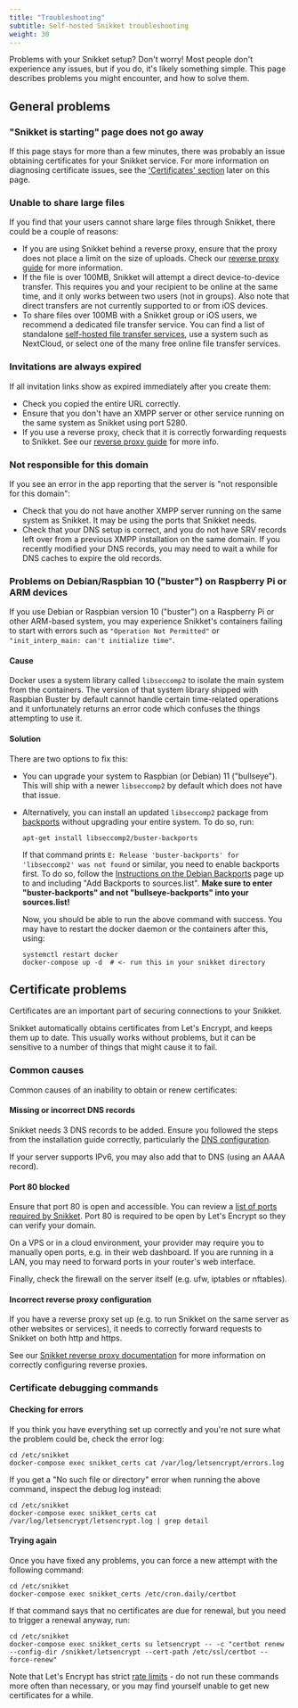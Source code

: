 ```yaml
---
title: "Troubleshooting"
subtitle: Self-hosted Snikket troubleshooting
weight: 30
---
```


Problems with your Snikket setup? Don't worry! Most people don't experience
any issues, but if you do, it's likely something simple. This page describes
problems you might encounter, and how to solve them.

## General problems

### "Snikket is starting" page does not go away

If this page stays for more than a few minutes, there was probably an
issue obtaining certificates for your Snikket service. For more
information on diagnosing certificate issues, see the
['Certificates' section](#certificate-problems) later on this page.

### Unable to share large files

If you find that your users cannot share large files through Snikket,
there could be a couple of reasons:

- If you are using Snikket behind a reverse proxy, ensure that the proxy
  does not place a limit on the size of uploads. Check our [reverse proxy
  guide](../../advanced/reverse_proxy/) for more information.
- If the file is over 100MB, Snikket will attempt a direct device-to-device
  transfer. This requires you and your recipient to be online at the
  same time, and it only works between two users (not in groups). Also
  note that direct transfers are not currently supported to or from iOS
  devices.
- To share files over 100MB with a Snikket group or iOS users, we
  recommend a dedicated file transfer service. You can find a list of
  standalone [self-hosted file transfer services](https://github.com/awesome-selfhosted/awesome-selfhosted#file-transfer---single-click--drag-n-drop-upload), use a system
  such as NextCloud, or select one of the many free online file transfer
  services.

### Invitations are always expired

If all invitation links show as expired immediately after you create them:

- Check you copied the entire URL correctly.
- Ensure that you don't have an XMPP server or other service running on
  the same system as Snikket using port 5280.
- If you use a reverse proxy, check that it is correctly forwarding
  requests to Snikket. See our [reverse proxy guide](../../advanced/reverse_proxy/)
  for more info.

### Not responsible for this domain

If you see an error in the app reporting that the server is "not
responsible for this domain":

- Check that you do not have another XMPP server running on the same
  system as Snikket. It may be using the ports that Snikket needs.
- Check that your DNS setup is correct, and you do not have SRV records
  left over from a previous XMPP installation on the same domain. If you
  recently modified your DNS records, you may need to wait a while for
  DNS caches to expire the old records.

### Problems on Debian/Raspbian 10 ("buster") on Raspberry Pi or ARM devices

If you use Debian or Raspbian version 10 ("buster") on a Raspberry Pi or other
ARM-based system, you may experience Snikket's containers failing to start with
errors such as `"Operation Not Permitted"` or `"init_interp_main: can't initialize time"`.

#### Cause

Docker uses a system library called `libseccomp2` to isolate the main system
from the containers. The version of that system library shipped with Raspbian
Buster by default cannot handle certain time-related operations and it
unfortunately returns an error code which confuses the things attempting to
use it.

#### Solution

There are two options to fix this:

- You can upgrade your system to Raspbian (or Debian) 11 ("bullseye"). This will ship with a newer `libseccomp2` by default which does not have that issue.
- Alternatively, you can install an updated `libseccomp2` package from [backports](https://backports.debian.org/Instructions/) without upgrading your entire system. To do so, run:

   ```
   apt-get install libseccomp2/buster-backports
   ```

   If that command prints `E: Release 'buster-backports' for 'libseccomp2' was not found`
   or similar, you need to enable backports first. To do so, follow the [Instructions
   on the Debian Backports](https://backports.debian.org/Instructions/) page up
   to and including "Add Backports to sources.list". **Make sure to enter
   "buster-backports" and not "bullseye-backports" into your sources.list!**

   Now, you should be able to run the above command with success. You may have
   to restart the docker daemon or the containers after this, using:

   ```
   systemctl restart docker
   docker-compose up -d  # <- run this in your snikket directory
   ```

## Certificate problems

Certificates are an important part of securing connections to your
Snikket.

Snikket automatically obtains certificates from Let's Encrypt, and keeps
them up to date. This usually works without problems, but it can be
sensitive to a number of things that might cause it to fail.

### Common causes

Common causes of an inability to obtain or renew certificates:

#### Missing or incorrect DNS records

Snikket needs 3 DNS records to be added. Ensure you followed the steps
from the installation guide correctly, particularly the
[DNS configuration](https://snikket.org/service/quickstart/#step-1-dns).

If your server supports IPv6, you may also add that to DNS (using an
AAAA record).

#### Port 80 blocked

Ensure that port 80 is open and accessible. You can review a [list of
ports required by Snikket](../../advanced/firewall/). Port 80 is required
to be open by Let's Encrypt so they can verify your domain.

On a VPS or in a cloud environment, your provider may require you to
manually open ports, e.g. in their web dashboard. If you are running in
a LAN, you may need to forward ports in your router's web interface.

Finally, check the firewall on the server itself (e.g. ufw, iptables or
nftables).

#### Incorrect reverse proxy configuration

If you have a reverse proxy set up (e.g. to run Snikket on the same server
as other websites or services), it needs to correctly forward requests
to Snikket on both http and https.

See our [Snikket reverse proxy documentation](../../advanced/reverse_proxy/)
for more information on correctly configuring reverse proxies.

### Certificate debugging commands

#### Checking for errors

If you think you have everything set up correctly and you're not sure what the
problem could be, check the error log:

```
cd /etc/snikket
docker-compose exec snikket_certs cat /var/log/letsencrypt/errors.log
```

If you get a "No such file or directory" error when running the above command,
inspect the debug log instead:

```
cd /etc/snikket
docker-compose exec snikket_certs cat /var/log/letsencrypt/letsencrypt.log | grep detail
```

#### Trying again

Once you have fixed any problems, you can force a new attempt with the
following command:

```
cd /etc/snikket
docker-compose exec snikket_certs /etc/cron.daily/certbot
```

If that command says that no certificates are due for renewal, but you need to
trigger a renewal anyway, run:

```
cd /etc/snikket
docker-compose exec snikket_certs su letsencrypt -- -c "certbot renew --config-dir /snikket/letsencrypt --cert-path /etc/ssl/certbot --force-renew"
```

Note that Let's Encrypt has strict [rate limits](https://letsencrypt.org/docs/rate-limits/) -
do not run these commands more often than necessary, or you may find yourself
unable to get new certificates for a while.
